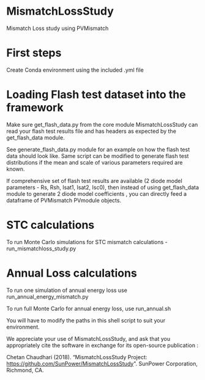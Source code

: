 # MismatchLossStudy
Mismatch Loss study using PVMismatch

# First steps 
Create Conda environment using the included .yml file

# Loading Flash test dataset into the framework
Make sure get_flash_data.py from the core module MismatchLossStudy can read your flash test results file and has headers as expected by the get_flash_data module.

See generate_flash_data.py module for an example on how the flash test data should look like. Same script can be modified to generate flash test distributions if the mean and scale of various parameters required are known.

If comprehensive set of flash test results are available (2 diode model parameters - Rs, Rsh, Isat1, Isat2, Isc0), then instead of using get_flash_data module to generate 2 diode model coefficients , you can directly feed a dataframe of PVMismatch PVmodule objects.

# STC calculations 
To run Monte Carlo simulations for STC mismatch calculations -  run_mismatchloss_study.py

# Annual Loss calculations
To run one simulation of annual energy loss use run_annual_energy_mismatch.py

To run full Monte Carlo for annual energy loss, use run_annual.sh 

You will have to modify the paths in this shell script to suit your environment. 

We appreciate your use of MismatchLossStudy, and ask that you appropriately cite the software in exchange for its open-source publication :

Chetan Chaudhari (2018). “MismatchLossStudy Project: https://github.com/SunPower/MismatchLossStudy". SunPower Corporation, Richmond, CA.
